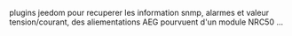 plugins jeedom pour recuperer les information snmp, alarmes
et valeur tension/courant, des aliementations AEG pourvuent d'un module NRC50
...
